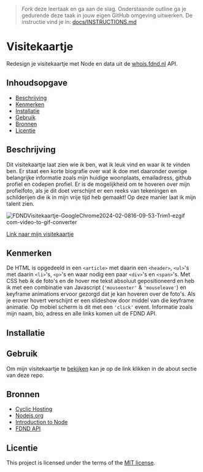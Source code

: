 > _Fork_ deze leertaak en ga aan de slag. Onderstaande outline ga je gedurende deze taak in jouw eigen GitHub omgeving uitwerken. De instructie vind je in: [docs/INSTRUCTIONS.md](docs/INSTRUCTIONS.md)

# Visitekaartje
<!-- Geef je project een titel en schrijf in één zin wat het is -->
Redesign je visitekaartje met Node en data uit de [whois.fdnd.nl](whois.fdnd.nl) API.

## Inhoudsopgave

  * [Beschrijving](#beschrijving)
  * [Kenmerken](#kenmerken)
  * [Installatie](#installatie)
  * [Gebruik](#gebruik)
  * [Bronnen](#bronnen)
  * [Licentie](#licentie)

## Beschrijving
<!-- In de Beschrijving staat hoe je project er uit ziet, hoe het werkt en wat je er mee kan. -->
Dit visitekaartje laat zien wie ik ben, wat ik leuk vind en waar ik te vinden ben.
Er staat een korte biografie over wat ik doe met daaronder overige belangrijke informatie zoals mijn huidige woonplaats, emailadress, github profiel en codepen profiel.
Er is de mogelijkheid om te hoveren over mijn profielfoto, als je dit doet verschijnt er een reeks van tekeningen en schilderijen die ik in mijn vrije tijd heb gemaakt! Op deze manier laat ik mijn talent zien.
<!-- Voeg een mooie poster visual toe 📸 -->
![FDNDVisitekaartje-GoogleChrome2024-02-0816-09-53-Trim1-ezgif com-video-to-gif-converter](https://github.com/Annevd/connect-your-tribe-profile-card/assets/144004647/d7e4eaaf-d2e9-4775-9230-49fda238c85a)

<!-- Voeg een link toe naar Github Pages 🌐-->
[Link naar mijn visitekaartje](https://connect-your-tribe-profile-card-8nf5.onrender.com/)

## Kenmerken
<!-- Bij Kenmerken staat welke technieken zijn gebruikt en hoe. Wat is de HTML structuur? Wat zijn de belangrijkste dingen in CSS? Wat is er met Javascript gedaan en hoe? Misschien heb je een framwork of library gebruikt? -->
De HTML is opgedeeld in een ```<article>``` met daarin een ```<header>```, ```<ul>```'s met daarin ```<li>```'s,  ```<p>```'s en waar nodig een paar ```<div>```'s en ```<span>```'s. Met CSS heb ik de foto's en de hover me tekst absoluut gepositioneerd en heb ik met een combinatie van Javascript (```'mouseenter'``` & ```'mouseleave'```) en keyframe animations ervoor gezorgd dat je kan hoveren over de foto's. Als je erover hovert verschijnt er een slideshow door middel van die keyframe animatie. Op mobiel scherm is dit met een ```'click'``` event.
Informatie zoals mijn naam, bio, adress en alle links komen uit de FDND API.

## Installatie

## Gebruik

Om mijn visitekaartje te [bekijken]([https://fierce-jade-chipmunk.cyclic.app/](https://connect-your-tribe-profile-card-8nf5.onrender.com/)) kan je op de link klikken in de about sectie van deze repo.

## Bronnen

- [Cyclic Hosting](https://www.cyclic.sh/)
- [Nodejs.org](https://nodejs.org/en/)
- [Introduction to Node](https://nodejs.dev/en/learn/)
- [FDND API](https://whois.fdnd.nl)

## Licentie

This project is licensed under the terms of the [MIT license](./LICENSE).

